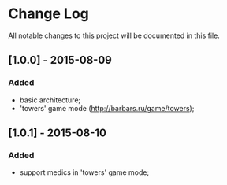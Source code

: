 # Change Log
All notable changes to this project will be documented in this file.

## [1.0.0] - 2015-08-09
### Added
- basic architecture;
- 'towers' game mode (http://barbars.ru/game/towers);

## [1.0.1] - 2015-08-10
### Added
- support medics in 'towers' game mode;
